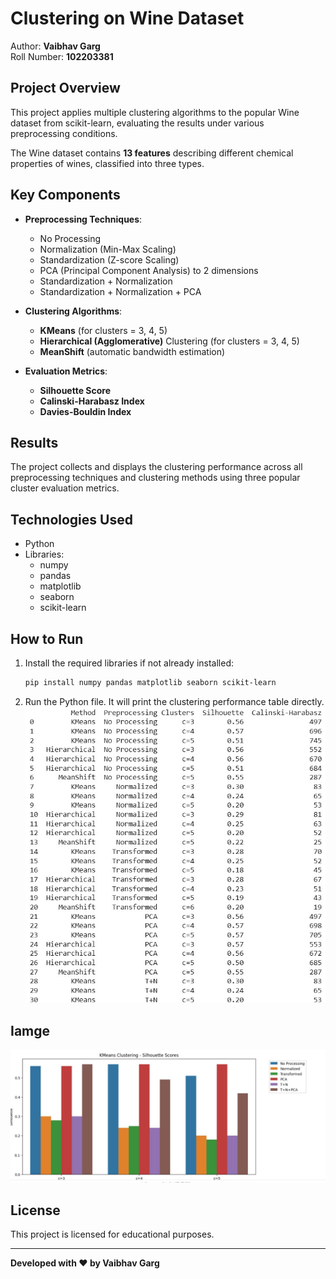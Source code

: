 
# Clustering on Wine Dataset

Author: **Vaibhav Garg**  
Roll Number: **102203381**

## Project Overview

This project applies multiple clustering algorithms to the popular Wine dataset from scikit-learn, evaluating the results under various preprocessing conditions.

The Wine dataset contains **13 features** describing different chemical properties of wines, classified into three types.

## Key Components

- **Preprocessing Techniques**:
  - No Processing
  - Normalization (Min-Max Scaling)
  - Standardization (Z-score Scaling)
  - PCA (Principal Component Analysis) to 2 dimensions
  - Standardization + Normalization
  - Standardization + Normalization + PCA

- **Clustering Algorithms**:
  - **KMeans** (for clusters = 3, 4, 5)
  - **Hierarchical (Agglomerative)** Clustering (for clusters = 3, 4, 5)
  - **MeanShift** (automatic bandwidth estimation)

- **Evaluation Metrics**:
  - **Silhouette Score**
  - **Calinski-Harabasz Index**
  - **Davies-Bouldin Index**

## Results

The project collects and displays the clustering performance across all preprocessing techniques and clustering methods using three popular cluster evaluation metrics.

## Technologies Used

- Python
- Libraries:
  - numpy
  - pandas
  - matplotlib
  - seaborn
  - scikit-learn

## How to Run

1. Install the required libraries if not already installed:
    ```bash
    pip install numpy pandas matplotlib seaborn scikit-learn
    ```

2. Run the Python file. It will print the clustering performance table directly.
![Clustering Result](img.jpg)


## Iamge
![Clustering Result](clustering_result.jpg)


## License

This project is licensed for educational purposes.

---

**Developed with ❤️ by Vaibhav Garg**
